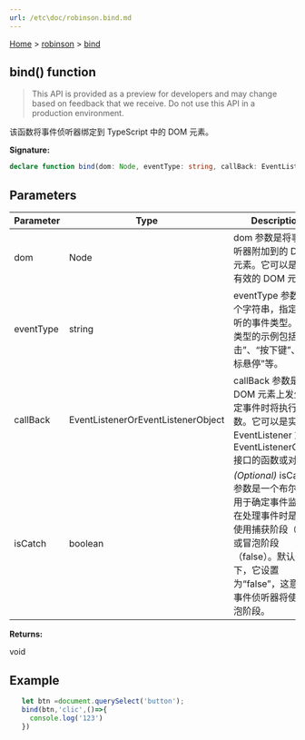 ```yaml
---
url: /etc\doc/robinson.bind.md
---
```

[Home](./index.md) > [robinson](./robinson.md) > [bind](./robinson.bind.md)

## bind() function

> This API is provided as a preview for developers and may change based on feedback that we receive. Do not use this API in a production environment.

该函数将事件侦听器绑定到 TypeScript 中的 DOM 元素。

**Signature:**

```typescript
declare function bind(dom: Node, eventType: string, callBack: EventListenerOrEventListenerObject, isCatch?: boolean): void;
```

## Parameters

|  Parameter | Type | Description |
|  --- | --- | --- |
|  dom | Node | dom 参数是将事件监听器附加到的 DOM 元素。它可以是任何有效的 DOM 元素 |
|  eventType | string | eventType 参数是一个字符串，指定要侦听的事件类型。事件类型的示例包括“单击”、“按下键”、“鼠标悬停”等。 |
|  callBack | EventListenerOrEventListenerObject | callBack 参数是当 DOM 元素上发生指定事件时将执行的函数。它可以是实现EventListener 或 EventListenerObject 接口的函数或对象。 |
|  isCatch | boolean | *(Optional)* isCatch 参数是一个布尔值，用于确定事件监听器在处理事件时是否应使用捕获阶段（true）或冒泡阶段（false）。默认情况下，它设置为“false”，这意味着事件侦听器将使用冒泡阶段。 |

**Returns:**

void

## Example

```JavaScript
   let btn =document.querySelect('button');
   bind(btn,'clic',()=>{
     console.log('123')
   })
```
